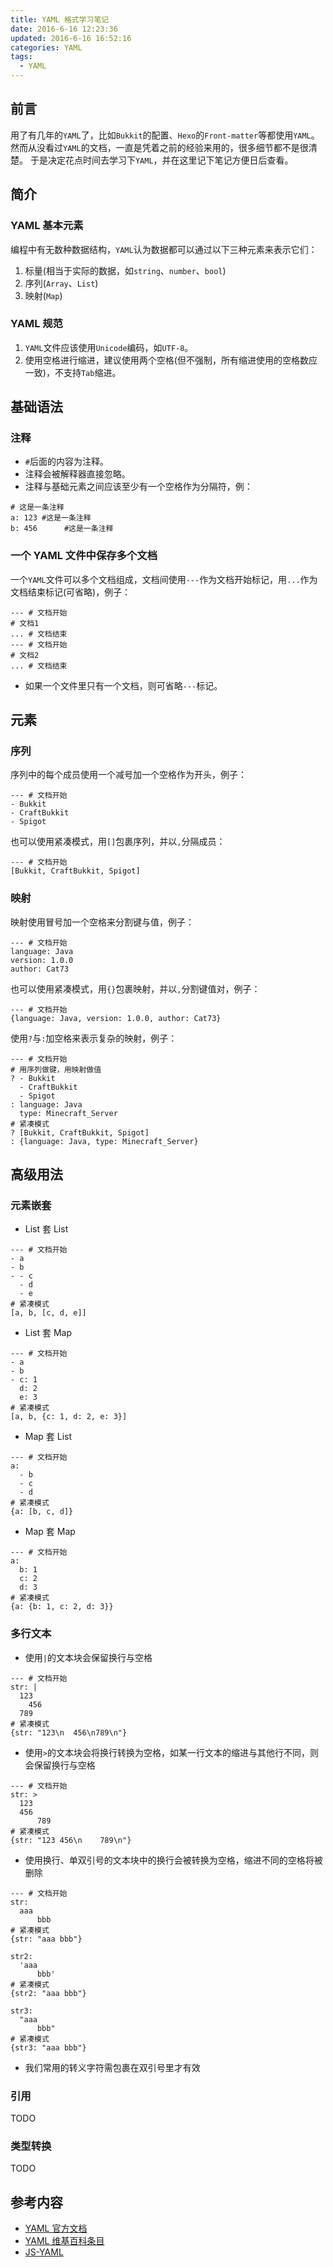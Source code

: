 ```yaml
---
title: YAML 格式学习笔记
date: 2016-6-16 12:23:36
updated: 2016-6-16 16:52:16
categories: YAML
tags:
  - YAML
---
```

## 前言
用了有几年的`YAML`了，比如`Bukkit`的配置、`Hexo`的`Front-matter`等都使用`YAML`。
然而从没看过`YAML`的文档，一直是凭着之前的经验来用的，很多细节都不是很清楚。
于是决定花点时间去学习下`YAML`，并在这里记下笔记方便日后查看。

<!-- more -->
## 简介
### YAML 基本元素
编程中有无数种数据结构，`YAML`认为数据都可以通过以下三种元素来表示它们：
1. 标量(相当于实际的数据，如`string`、`number`、`bool`)
2. 序列(`Array`、`List`)
3. 映射(`Map`)

### YAML 规范
1. `YAML`文件应该使用`Unicode`编码，如`UTF-8`。
2. 使用空格进行缩进，建议使用两个空格(但不强制，所有缩进使用的空格数应一致)，不支持`Tab`缩进。

## 基础语法
### 注释
* `#`后面的内容为注释。
* 注释会被解释器直接忽略。
* 注释与基础元素之间应该至少有一个空格作为分隔符，例：
```
# 这是一条注释
a: 123 #这是一条注释
b: 456      #这是一条注释
```

### 一个 YAML 文件中保存多个文档
一个`YAML`文件可以多个文档组成，文档间使用`---`作为文档开始标记，用`...`作为文档结束标记(可省略)，例子：
```
--- # 文档开始
# 文档1
... # 文档结束
--- # 文档开始
# 文档2
... # 文档结束
```
* 如果一个文件里只有一个文档，则可省略`---`标记。

## 元素
### 序列
序列中的每个成员使用一个减号加一个空格作为开头，例子：
```
--- # 文档开始
- Bukkit
- CraftBukkit
- Spigot
```
也可以使用紧凑模式，用`[]`包裹序列，并以`,`分隔成员：
```
--- # 文档开始
[Bukkit, CraftBukkit, Spigot]
```

### 映射
映射使用冒号加一个空格来分割键与值，例子：
```
--- # 文档开始
language: Java
version: 1.0.0
author: Cat73
```
也可以使用紧凑模式，用`{}`包裹映射，并以`,`分割键值对，例子：
```
--- # 文档开始
{language: Java, version: 1.0.0, author: Cat73}
```
使用`?`与`:`加空格来表示复杂的映射，例子：
```
--- # 文档开始
# 用序列做键，用映射做值
? - Bukkit
  - CraftBukkit
  - Spigot
: language: Java
  type: Minecraft_Server
# 紧凑模式
? [Bukkit, CraftBukkit, Spigot]
: {language: Java, type: Minecraft_Server}
```

## 高级用法
### 元素嵌套
* List 套 List
```
--- # 文档开始
- a
- b
- - c
  - d
  - e
# 紧凑模式
[a, b, [c, d, e]]
```
* List 套 Map
```
--- # 文档开始
- a
- b
- c: 1
  d: 2
  e: 3
# 紧凑模式
[a, b, {c: 1, d: 2, e: 3}]
```
* Map 套 List
```
--- # 文档开始
a:
  - b
  - c
  - d
# 紧凑模式
{a: [b, c, d]}
```
* Map 套 Map
```
--- # 文档开始
a:
  b: 1
  c: 2
  d: 3
# 紧凑模式
{a: {b: 1, c: 2, d: 3}}
```

### 多行文本
* 使用`|`的文本块会保留换行与空格
```
--- # 文档开始
str: |
  123
    456
  789
# 紧凑模式
{str: "123\n  456\n789\n"}
```
* 使用`>`的文本块会将换行转换为空格，如某一行文本的缩进与其他行不同，则会保留换行与空格
```
--- # 文档开始
str: >
  123
  456
      789
# 紧凑模式
{str: "123 456\n    789\n"}
```
* 使用换行、单双引号的文本块中的换行会被转换为空格，缩进不同的空格将被删除
```
--- # 文档开始
str:
  aaa
      bbb
# 紧凑模式
{str: "aaa bbb"}

str2:
  'aaa
      bbb'
# 紧凑模式
{str2: "aaa bbb"}

str3:
  "aaa
      bbb"
# 紧凑模式
{str3: "aaa bbb"}
```
* 我们常用的转义字符需包裹在双引号里才有效

### 引用
TODO

### 类型转换
TODO

## 参考内容
* [YAML 官方文档][]
* [YAML 维基百科条目][]
* [JS-YAML](http://nodeca.github.io/js-yaml/)

[YAML 官方文档]:     http://yaml.org/spec/
[YAML 维基百科条目]: https://zh.wikipedia.org/wiki/YAML
